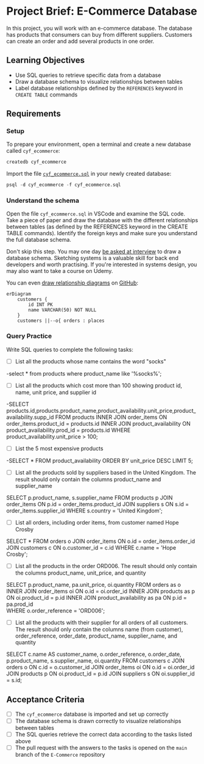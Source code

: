 # Project Brief: E-Commerce Database

In this project, you will work with an e-commerce database. The database has products that consumers can buy from different suppliers. Customers can create an order and add several products in one order.

## Learning Objectives

- Use SQL queries to retrieve specific data from a database
- Draw a database schema to visualize relationships between tables
- Label database relationships defined by the `REFERENCES` keyword in `CREATE TABLE` commands

## Requirements

### Setup

To prepare your environment, open a terminal and create a new database called `cyf_ecommerce`:

```sql
createdb cyf_ecommerce
```

Import the file [`cyf_ecommerce.sql`](./cyf_ecommerce.sql) in your newly created database:

```sql
psql -d cyf_ecommerce -f cyf_ecommerce.sql
```

### Understand the schema

Open the file `cyf_ecommerce.sql` in VSCode and examine the SQL code. Take a piece of paper and draw the database with the different relationships between tables (as defined by the REFERENCES keyword in the CREATE TABLE commands). Identify the foreign keys and make sure you understand the full database schema.

Don't skip this step. You may one day [be asked at interview](https://monzo.com/blog/2022/03/23/demystifying-the-backend-engineering-interview-process) to draw a database schema. Sketching systems is a valuable skill for back end developers and worth practising. If you're interested in systems design, you may also want to take a course on Udemy.

You can even [draw relationship diagrams](https://mermaid.js.org/syntax/entityRelationshipDiagram.html) on [GitHub](https://docs.github.com/en/get-started/writing-on-github/working-with-advanced-formatting/creating-diagrams):

```mermaid
erDiagram
    customers {
        id INT PK
        name VARCHAR(50) NOT NULL
    }
    customers ||--o{ orders : places
```

### Query Practice

Write SQL queries to complete the following tasks:

- [ ] List all the products whose name contains the word "socks"

-select * from products where product_name like '%socks%';

- [ ] List all the products which cost more than 100 showing product id, name, unit price, and supplier id

-SELECT products.id,products.product_name,product_availability.unit_price,product_availability.supp_id
FROM products
INNER JOIN order_items ON order_items.product_id = products.id
INNER JOIN product_availability ON product_availability.prod_id = products.id
WHERE product_availability.unit_price > 100;

- [ ] List the 5 most expensive products

-SELECT * FROM product_availability
ORDER BY unit_price DESC
LIMIT 5;

- [ ] List all the products sold by suppliers based in the United Kingdom. The result should only contain the columns product_name and supplier_name

SELECT p.product_name, s.supplier_name
FROM products p
JOIN order_items ON p.id = order_items.product_id
JOIN suppliers s ON  s.id = order_items.supplier_id
WHERE s.country = 'United Kingdom';

- [ ] List all orders, including order items, from customer named Hope Crosby

SELECT *
FROM orders o
JOIN order_items ON o.id = order_items.order_id
JOIN customers c ON o.customer_id = c.id
WHERE c.name = 'Hope Crosby';

- [ ] List all the products in the order ORD006. The result should only contain the columns product_name, unit_price, and quantity

SELECT p.product_name, pa.unit_price, oi.quantity 
FROM orders as o 
INNER JOIN order_items oi ON o.id = oi.order_id 
INNER JOIN products as p ON oi.product_id = p.id 
INNER JOIN product_availability as pa ON p.id = pa.prod_id  
WHERE o.order_reference = 'ORD006';

- [ ] List all the products with their supplier for all orders of all customers. The result should only contain the columns name (from customer), order_reference, order_date, product_name, supplier_name, and quantity

SELECT c.name AS customer_name, o.order_reference, o.order_date, p.product_name, s.supplier_name, oi.quantity
FROM customers c
JOIN orders o ON c.id = o.customer_id
JOIN order_items oi ON o.id = oi.order_id
JOIN products p ON oi.product_id = p.id
JOIN suppliers s ON oi.supplier_id = s.id;

## Acceptance Criteria

- [ ] The `cyf_ecommerce` database is imported and set up correctly
- [ ] The database schema is drawn correctly to visualize relationships between tables
- [ ] The SQL queries retrieve the correct data according to the tasks listed above
- [ ] The pull request with the answers to the tasks is opened on the `main` branch of the `E-Commerce` repository
